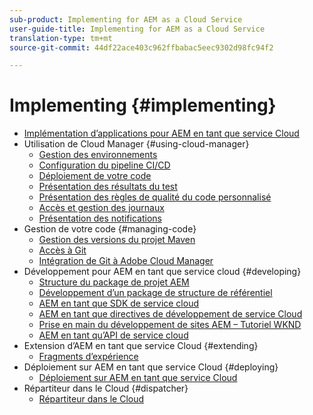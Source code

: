 ```yaml
---
sub-product: Implementing for AEM as a Cloud Service
user-guide-title: Implementing for AEM as a Cloud Service
translation-type: tm+mt
source-git-commit: 44df22ace403c962ffbabac5eec9302d98fc94f2

---
```



# Implementing {#implementing}

+ [Implémentation d’applications pour AEM en tant que service Cloud](/help/implementing/home.md)
+ Utilisation de Cloud Manager {#using-cloud-manager}
   + [Gestion des environnements](cloud-manager/manage-environments.md)
   + [Configuration du pipeline CI/CD](cloud-manager/configure-pipeline.md)
   + [Déploiement de votre code](cloud-manager/deploy-code.md)
   + [Présentation des résultats du test](cloud-manager/understand-test-results.md)
   + [Présentation des règles de qualité du code personnalisé](cloud-manager/custom-code-quality-rules.md)
   + [Accès et gestion des journaux](cloud-manager/manage-logs.md)
   + [Présentation des notifications](cloud-manager/notifications.md)
+ Gestion de votre code {#managing-code}
   + [Gestion des versions du projet Maven](cloud-manager/project-version-handling.md)
   + [Accès à Git](cloud-manager/accessing-git.md)
   + [Intégration de Git à Adobe Cloud Manager](cloud-manager/integrating-with-git.md)
+ Développement pour AEM en tant que service cloud {#developing}
   + [Structure du package de projet AEM](developing/introduction/aem-project-content-package-structure.md)
   + [Développement d’un package de structure de référentiel](developing/introduction/repository-structure-package.md)
   + [AEM en tant que SDK de service cloud](developing/introduction/aem-as-a-cloud-service-sdk.md)
   + [AEM en tant que directives de développement de service Cloud](developing/introduction/development-guidelines.md)
   + [Prise en main du développement de sites AEM – Tutoriel WKND](developing/introduction/develop-wknd-tutorial.md)
   + [AEM en tant qu’API de service cloud](https://docs.adobe.com/content/help/en/experience-manager-cloud-service/implementing/developing/ref/javadoc/index.html)
+ Extension d’AEM en tant que service Cloud {#extending}
   + [Fragments d’expérience](developing/extending/experience-fragments.md)
+ Déploiement sur AEM en tant que service Cloud {#deploying}
   + [Déploiement sur AEM en tant que service Cloud](deploying/overview.md)
+ Répartiteur dans le Cloud {#dispatcher}
   + [Répartiteur dans le Cloud](dispatcher/overview.md)
